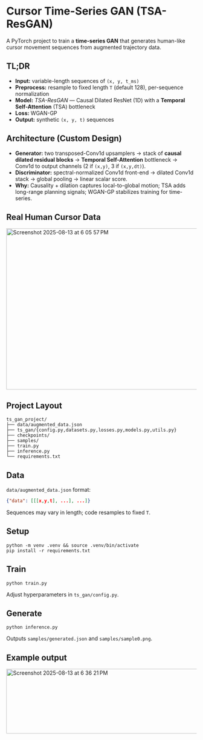 
# Cursor Time-Series GAN (TSA-ResGAN)

A PyTorch project to train a **time-series GAN** that generates human-like cursor movement sequences from augmented trajectory data.

## TL;DR
- **Input:** variable-length sequences of `(x, y, t_ms)`
- **Preprocess:** resample to fixed length `T` (default 128), per-sequence normalization
- **Model:** *TSA-ResGAN* — Causal Dilated ResNet (1D) with a **Temporal Self-Attention** (TSA) bottleneck
- **Loss:** WGAN-GP
- **Output:** synthetic `(x, y, t)` sequences

## Architecture (Custom Design)
- **Generator:** two transposed-Conv1d upsamplers -> stack of **causal dilated residual blocks** -> **Temporal Self-Attention** bottleneck -> Conv1d to output channels (2 if `(x,y)`, 3 if `(x,y,dt)`).
- **Discriminator:** spectral-normalized Conv1d front-end -> dilated Conv1d stack -> global pooling -> linear scalar score.
- **Why:** Causality + dilation captures local-to-global motion; TSA adds long-range planning signals; WGAN-GP stabilizes training for time-series.

## Real Human Cursor Data

<img width="599" height="426" alt="Screenshot 2025-08-13 at 6 05 57 PM" src="https://github.com/user-attachments/assets/825ee7da-017a-44dc-9561-aa256a5336d0" />

## Project Layout
```
ts_gan_project/
├── data/augmented_data.json
├── ts_gan/{config.py,datasets.py,losses.py,models.py,utils.py}
├── checkpoints/
├── samples/
├── train.py
├── inference.py
└── requirements.txt
```

## Data
`data/augmented_data.json` format:
```json
{"data": [[[x,y,t], ...], ...]}
```
Sequences may vary in length; code resamples to fixed `T`.

## Setup
```
python -m venv .venv && source .venv/bin/activate
pip install -r requirements.txt
```

## Train
```
python train.py
```

Adjust hyperparameters in `ts_gan/config.py`.

## Generate
```
python inference.py
```

Outputs `samples/generated.json` and `samples/sample0.png`.

## Example output

<img width="540" height="171" alt="Screenshot 2025-08-13 at 6 36 21 PM" src="https://github.com/user-attachments/assets/e66c6a16-d74c-4aa3-a0c5-3ac615a740c0" />


